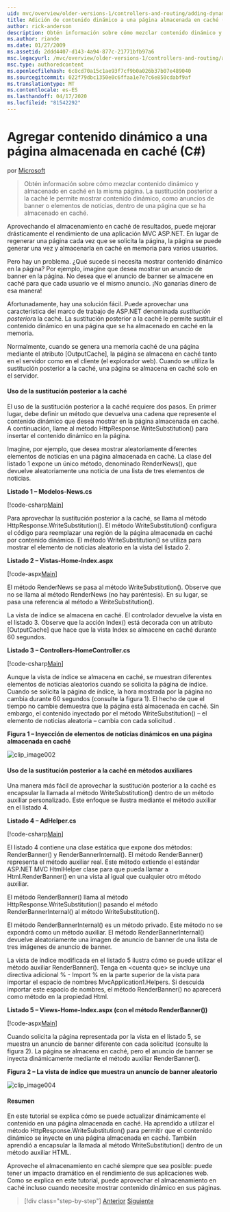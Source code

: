 ```yaml
---
uid: mvc/overview/older-versions-1/controllers-and-routing/adding-dynamic-content-to-a-cached-page-cs
title: Adición de contenido dinámico a una página almacenada en caché (C-) Microsoft Docs
author: rick-anderson
description: Obtén información sobre cómo mezclar contenido dinámico y almacenado en caché en la misma página. La sustitución posterior a la caché le permite mostrar contenido dinámico, como anuncios de banner o...
ms.author: riande
ms.date: 01/27/2009
ms.assetid: 2ddd4407-d143-4a94-877c-21771bfb97a6
msc.legacyurl: /mvc/overview/older-versions-1/controllers-and-routing/adding-dynamic-content-to-a-cached-page-cs
msc.type: authoredcontent
ms.openlocfilehash: 6c8cd70a15c1ae93f7cf9b0a026b37b07e489040
ms.sourcegitcommit: 022f79dbc1350e0c6ffaa1e7e7c6e850cdabf9af
ms.translationtype: MT
ms.contentlocale: es-ES
ms.lasthandoff: 04/17/2020
ms.locfileid: "81542292"
---
```

# <a name="adding-dynamic-content-to-a-cached-page-c"></a>Agregar contenido dinámico a una página almacenada en caché (C#)

por [Microsoft](https://github.com/microsoft)

> Obtén información sobre cómo mezclar contenido dinámico y almacenado en caché en la misma página. La sustitución posterior a la caché le permite mostrar contenido dinámico, como anuncios de banner o elementos de noticias, dentro de una página que se ha almacenado en caché.

Aprovechando el almacenamiento en caché de resultados, puede mejorar drásticamente el rendimiento de una aplicación MVC ASP.NET. En lugar de regenerar una página cada vez que se solicita la página, la página se puede generar una vez y almacenarla en caché en memoria para varios usuarios.

Pero hay un problema. ¿Qué sucede si necesita mostrar contenido dinámico en la página? Por ejemplo, imagine que desea mostrar un anuncio de banner en la página. No desea que el anuncio de banner se almacene en caché para que cada usuario ve el mismo anuncio. ¡No ganarías dinero de esa manera!

Afortunadamente, hay una solución fácil. Puede aprovechar una característica del marco de trabajo de ASP.NET denominada *sustitución posterior*a la caché. La sustitución posterior a la caché le permite sustituir el contenido dinámico en una página que se ha almacenado en caché en la memoria.

Normalmente, cuando se genera una memoria caché de una página mediante el atributo [OutputCache], la página se almacena en caché tanto en el servidor como en el cliente (el explorador web). Cuando se utiliza la sustitución posterior a la caché, una página se almacena en caché solo en el servidor.

#### <a name="using-post-cache-substitution"></a>Uso de la sustitución posterior a la caché

El uso de la sustitución posterior a la caché requiere dos pasos. En primer lugar, debe definir un método que devuelva una cadena que represente el contenido dinámico que desea mostrar en la página almacenada en caché. A continuación, llame al método HttpResponse.WriteSubstitution() para insertar el contenido dinámico en la página.

Imagine, por ejemplo, que desea mostrar aleatoriamente diferentes elementos de noticias en una página almacenada en caché. La clase del listado 1 expone un único método, denominado RenderNews(), que devuelve aleatoriamente una noticia de una lista de tres elementos de noticias.

**Listado 1 – Modelos-News.cs**

[!code-csharp[Main](adding-dynamic-content-to-a-cached-page-cs/samples/sample1.cs)]

Para aprovechar la sustitución posterior a la caché, se llama al método HttpResponse.WriteSubstitution(). El método WriteSubstitution() configura el código para reemplazar una región de la página almacenada en caché por contenido dinámico. El método WriteSubstitution() se utiliza para mostrar el elemento de noticias aleatorio en la vista del listado 2.

**Listado 2 – Vistas-Home-Index.aspx**

[!code-aspx[Main](adding-dynamic-content-to-a-cached-page-cs/samples/sample2.aspx)]

El método RenderNews se pasa al método WriteSubstitution(). Observe que no se llama al método RenderNews (no hay paréntesis). En su lugar, se pasa una referencia al método a WriteSubstitution().

La vista de índice se almacena en caché. El controlador devuelve la vista en el listado 3. Observe que la acción Index() está decorada con un atributo [OutputCache] que hace que la vista Index se almacene en caché durante 60 segundos.

**Listado 3 – Controllers-HomeController.cs**

[!code-csharp[Main](adding-dynamic-content-to-a-cached-page-cs/samples/sample3.cs)]

Aunque la vista de índice se almacena en caché, se muestran diferentes elementos de noticias aleatorios cuando se solicita la página de índice. Cuando se solicita la página de índice, la hora mostrada por la página no cambia durante 60 segundos (consulte la figura 1). El hecho de que el tiempo no cambie demuestra que la página está almacenada en caché. Sin embargo, el contenido inyectado por el método WriteSubstitution() – el elemento de noticias aleatoria – cambia con cada solicitud .

**Figura 1 – Inyección de elementos de noticias dinámicos en una página almacenada en caché**

![clip_image002](adding-dynamic-content-to-a-cached-page-cs/_static/image1.jpg)

#### <a name="using-post-cache-substitution-in-helper-methods"></a>Uso de la sustitución posterior a la caché en métodos auxiliares

Una manera más fácil de aprovechar la sustitución posterior a la caché es encapsular la llamada al método WriteSubstitution() dentro de un método auxiliar personalizado. Este enfoque se ilustra mediante el método auxiliar en el listado 4.

**Listado 4 – AdHelper.cs**

[!code-csharp[Main](adding-dynamic-content-to-a-cached-page-cs/samples/sample4.cs)]

El listado 4 contiene una clase estática que expone dos métodos: RenderBanner() y RenderBannerInternal(). El método RenderBanner() representa el método auxiliar real. Este método extiende el estándar ASP.NET MVC HtmlHelper clase para que pueda llamar a Html.RenderBanner() en una vista al igual que cualquier otro método auxiliar.

El método RenderBanner() llama al método HttpResponse.WriteSubstitution() pasando el método RenderBannerInternal() al método WriteSubstitution().

El método RenderBannerInternal() es un método privado. Este método no se expondrá como un método auxiliar. El método RenderBannerInternal() devuelve aleatoriamente una imagen de anuncio de banner de una lista de tres imágenes de anuncio de banner.

La vista de índice modificada en el listado 5 ilustra cómo se puede utilizar el método auxiliar RenderBanner(). Tenga en &lt;cuenta que&gt; se incluye una directiva adicional % - Import % en la parte superior de la vista para importar el espacio de nombres MvcApplication1.Helpers. Si descuida importar este espacio de nombres, el método RenderBanner() no aparecerá como método en la propiedad Html.

**Listado 5 – Views-Home-Index.aspx (con el método RenderBanner())**

[!code-aspx[Main](adding-dynamic-content-to-a-cached-page-cs/samples/sample5.aspx)]

Cuando solicita la página representada por la vista en el listado 5, se muestra un anuncio de banner diferente con cada solicitud (consulte la figura 2). La página se almacena en caché, pero el anuncio de banner se inyecta dinámicamente mediante el método auxiliar RenderBanner().

**Figura 2 – La vista de índice que muestra un anuncio de banner aleatorio**

![clip_image004](adding-dynamic-content-to-a-cached-page-cs/_static/image2.jpg)

#### <a name="summary"></a>Resumen

En este tutorial se explica cómo se puede actualizar dinámicamente el contenido en una página almacenada en caché. Ha aprendido a utilizar el método HttpResponse.WriteSubstitution() para permitir que el contenido dinámico se inyecte en una página almacenada en caché. También aprendió a encapsular la llamada al método WriteSubstitution() dentro de un método auxiliar HTML.

Aproveche el almacenamiento en caché siempre que sea posible: puede tener un impacto dramático en el rendimiento de sus aplicaciones web. Como se explica en este tutorial, puede aprovechar el almacenamiento en caché incluso cuando necesite mostrar contenido dinámico en sus páginas.

> [!div class="step-by-step"]
> [Anterior](improving-performance-with-output-caching-cs.md)
> [Siguiente](creating-a-controller-cs.md)
